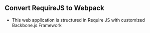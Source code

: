 ## Convert RequireJS to Webpack
- This web application is structured in Require JS with customized Backbone.js Framework
